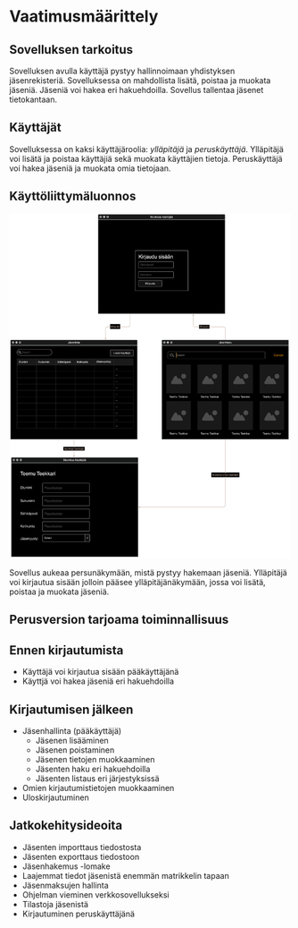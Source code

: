 # Vaatimusmäärittely

## Sovelluksen tarkoitus

Sovelluksen avulla käyttäjä pystyy hallinnoimaan yhdistyksen jäsenrekisteriä. Sovelluksessa on mahdollista lisätä, poistaa ja muokata jäseniä. Jäseniä voi hakea eri hakuehdoilla. Sovellus tallentaa jäsenet tietokantaan.

## Käyttäjät

Sovelluksessa on kaksi käyttäjäroolia: *ylläpitäjä* ja *peruskäyttäjä*. Ylläpitäjä voi lisätä ja poistaa käyttäjiä sekä muokata käyttäjien tietoja. Peruskäyttäjä voi hakea jäseniä ja muokata omia tietojaan.

## Käyttöliittymäluonnos

![Alustava käyttöliittymäluonnos](images/wireframe.png)

Sovellus aukeaa persunäkymään, mistä pystyy hakemaan jäseniä. Ylläpitäjä voi kirjautua sisään jolloin pääsee ylläpitäjänäkymään, jossa voi lisätä, poistaa ja muokata jäseniä.

## Perusversion tarjoama toiminnallisuus

## Ennen kirjautumista

- Käyttäjä voi kirjautua sisään pääkäyttäjänä
- Käyttjä voi hakea jäseniä eri hakuehdoilla

## Kirjautumisen jälkeen

- Jäsenhallinta (pääkäyttäjä)
  - Jäsenen lisääminen
  - Jäsenen poistaminen
  - Jäsenen tietojen muokkaaminen
  - Jäsenten haku eri hakuehdoilla
  - Jäsenten listaus eri järjestyksissä
- Omien kirjautumistietojen muokkaaminen
- Uloskirjautuminen

## Jatkokehitysideoita

- Jäsenten importtaus tiedostosta
- Jäsenten exporttaus tiedostoon
- Jäsenhakemus -lomake
- Laajemmat tiedot jäsenistä enemmän matrikkelin tapaan
- Jäsenmaksujen hallinta
- Ohjelman vieminen verkkosovellukseksi
- Tilastoja jäsenistä
- Kirjautuminen peruskäyttäjänä
  